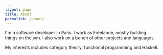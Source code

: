 ```yaml
---
layout: page
title: About
permalink: /about/
---
```


I'm a software developer in Paris. I work as Freelance, mostly building things on the jvm. I also work on a bunch of other projects and languages.

My interests includes category theory, functional programming and Haskell.
